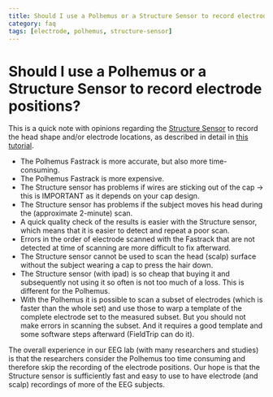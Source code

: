 ```yaml
---
title: Should I use a Polhemus or a Structure Sensor to record electrode positions?
category: faq
tags: [electrode, polhemus, structure-sensor]
---
```


# Should I use a Polhemus or a Structure Sensor to record electrode positions?

This is a quick note with opinions regarding the [Structure Sensor](http://structure.io/) to record the head shape and/or electrode locations, as described in detail in [this tutorial](/tutorial/electrode).

- The Polhemus Fastrack is more accurate, but also more time-consuming.
- The Polhemus Fastrack is more expensive.
- The Structure sensor has problems if wires are sticking out of the cap -> this is IMPORTANT as it depends on your cap design.
- The Structure sensor has problems if the subject moves his head during the (approximate 2-minute) scan.
- A quick quality check of the results is easier with the Structure sensor, which means that it is easier to detect and repeat a poor scan.
- Errors in the order of electrode scanned with the Fastrack that are not detected at time of scanning are more difficult to fix afterward.
- The Structure sensor cannot be used to scan the head (scalp) surface without the subject wearing a cap to press the hair down.
- The Structure sensor (with ipad) is so cheap that buying it and subsequently not using it so often is not too much of a loss. This is different for the Polhemus.
- With the Polhemus it is possible to scan a subset of electrodes (which is faster than the whole set) and use those to warp a template of the complete electrode set to the measured subset. But you should not make errors in scanning the subset. And it requires a good template and some software steps afterward (FieldTrip can do it).

The overall experience in our EEG lab (with many researchers and studies) is that the researchers consider the Polhemus too time consuming and therefore skip the recording of the electrode positions. Our hope is that the Structure sensor is sufficiently fast and easy to use to have electrode (and scalp) recordings of more of the EEG subjects.
